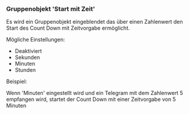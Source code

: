 ﻿### Gruppenobjekt 'Start mit Zeit'

Es wird ein Gruppenobjekt eingeblendet das über einen Zahlenwert den Start des Count Down mit Zeitvorgabe ermöglicht.

Mögliche Einstellungen:
- Deaktiviert
- Sekunden
- Minuten
- Stunden
							
Beispiel:

Wenn 'Minuten' eingestellt wird und ein Telegram mit dem Zahlenwert 5 empfangen wird, startet der Count Down mit einer Zeitvorgabe von 5 Minuten


